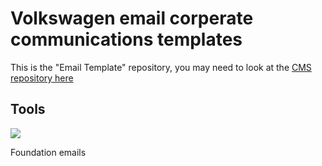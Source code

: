 # Volkswagen email corperate communications templates

This is the "Email Template" repository, you may need to look at the [CMS repository here](https://github.com/whynotearth/Volkswagen-email-corporate-communications-CMS)

## Tools

[<img src="https://raw.githubusercontent.com/whynotearth/shinta-mani-wild/master/src/assets/img/browserstack-logo.png">](https://browserstack.com)

Foundation emails
